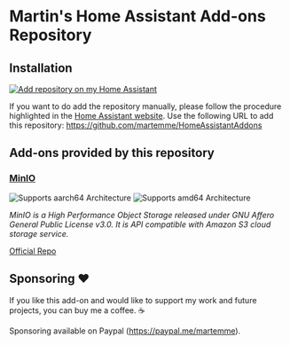 # Martin's Home Assistant Add-ons Repository

## Installation

[![Add repository on my Home Assistant][repository-badge]][repository-url]

If you want to do add the repository manually, please follow the procedure highlighted in the [Home Assistant website](https://home-assistant.io/hassio/installing_third_party_addons). Use the following URL to add this repository: https://github.com/martemme/HomeAssistantAddons

## Add-ons provided by this repository

### [MinIO](./minio)

![Supports aarch64 Architecture][aarch64-shield]
![Supports amd64 Architecture][amd64-shield]

_MinIO is a High Performance Object Storage released under GNU Affero General Public License v3.0. It is API compatible with Amazon S3 cloud storage service._

[Official Repo](https://github.com/minio/minio)


## Sponsoring ❤️
If you like this add-on and would like to support my work and future projects, you can buy me a coffee. ☕

Sponsoring available on Paypal (https://paypal.me/martemme).

[aarch64-shield]: https://img.shields.io/badge/aarch64-yes-green.svg
[amd64-shield]: https://img.shields.io/badge/amd64-yes-green.svg
[armv7-shield]: https://img.shields.io/badge/armv7-yes-green.svg
[i386-shield]: https://img.shields.io/badge/i386-yes-green.svg
[repository-badge]: https://img.shields.io/badge/Add%20repository%20to%20my-Home%20Assistant-41BDF5?logo=home-assistant&style=for-the-badge
[repository-url]: https://my.home-assistant.io/redirect/supervisor_add_addon_repository/?repository_url=https%3A%2F%2Fgithub.com%2Fmincka%2Fha-addons